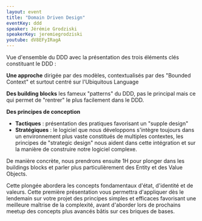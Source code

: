 ```yaml
---
layout: event
title: "Domain Driven Design"
eventKey: ddd
speaker: Jérémie Grodziski
speakerKey: jeremiegrodziski
youtube: dV8EFyIRagA
---
```


Vue d'ensemble du DDD avec la présentation des trois éléments clés constituant le DDD :

**Une approche** dirigée par des modèles, contextualisés par des "Bounded Context" et surtout centré sur l'Ubiquitous Language

**Des building blocks** les fameux "patterns" du DDD, pas le principal mais ce qui permet de "rentrer" le plus facilement dans le DDD.

**Des principes de conception**
* **Tactiques** : présentation des pratiques favorisant un "supple design"
* **Stratégiques** : le logiciel que nous développons s'intègre toujours dans un environnement plus vaste constitués de multiples contextes, les principes de "strategic design" nous aident dans cette intégration et sur la manière de construire notre logiciel complexe.

De manière concrète, nous prendrons ensuite 1H pour plonger dans les buildings blocks et parler plus particulièrement des Entity et des Value Objects. 

Cette plongée abordera les concepts fondamentaux d'état, d'identité et de valeurs. Cette première présentation vous permettra d'appliquer dès le lendemain sur votre projet des principes simples et efficaces favorisant une meilleure maîtrise de la complexité, avant d'aborder lors de prochains meetup des concepts plus avancés bâtis sur ces briques de bases.



